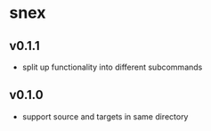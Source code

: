# snex

## v0.1.1

* split up functionality into different subcommands

## v0.1.0

* support source and targets in same directory